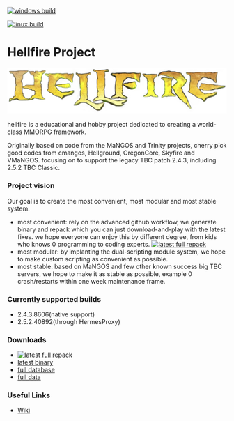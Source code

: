 [![windows build](https://github.com/Hellfire-Core/core/actions/workflows/windows-build.yml/badge.svg)](https://github.com/Hellfire-Core/core/actions/workflows/windows-build.yml)

[![linux build](https://github.com/Hellfire-Core/core/actions/workflows/linux-build.yml/badge.svg)](https://github.com/Hellfire-Core/core/actions/workflows/linux-build.yml)


# Hellfire Project

[![Hellfire](https://github.com/Hellfire-Core/core/blob/main/docs/logo.png?raw=true)](https://github.com/Hellfire-Core/core/actions/workflows/windows-build.yml)

hellfire is a educational and hobby project dedicated to creating a world-class MMORPG framework. 

Originally based on code from the MaNGOS and Trinity projects, cherry pick good codes from cmangos, Hellground, OregonCore, Skyfire and VMaNGOS. focusing on to support the legacy TBC patch 2.4.3, including 2.5.2 TBC Classic. 

### Project vision
Our goal is to create the most convenient, most modular and most stable system:
- most convenient: rely on the advanced github workflow, we generate binary and repack which you can just download-and-play with the latest fixes. we hope everyone can enjoy this by different degree, from kids who knows 0 programming to coding experts.
[![latest full repack](https://github.com/Hellfire-Core/core/actions/workflows/repacker-afterbinrelease.yml/badge.svg)](https://github.com/Hellfire-Core/core/actions/workflows/repacker-afterbinrelease.yml)
- most modular: by implanting the dual-scripting module system, we hope to make custom scripting as convenient as possible.
- most stable: based on MaNGOS and few other known success big TBC servers, we hope to make it as stable as possible, example 0 crash/restarts within one week maintenance frame.

### Currently supported builds
- 2.4.3.8606(native support)
- 2.5.2.40892(through HermesProxy)


### Downloads
- [![latest full repack](https://github.com/Hellfire-Core/core/actions/workflows/repacker-afterbinrelease.yml/badge.svg)](https://github.com/Hellfire-Core/core/actions/workflows/repacker-afterbinrelease.yml)
- [latest binary](https://github.com/Hellfire-Core/core/releases/tag/latest)
- [full database](https://github.com/Hellfire-Core/core/releases/tag/db-latest) 
- [full data](https://github.com/Hellfire-Core/core/releases/tag/data-latest) 

### Useful Links
- [Wiki](https://hellfire-core.github.io)

